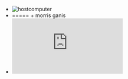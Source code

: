 + ![hostcomputer](https://avatars1.githubusercontent.com/u/25133519?v=4&s=20)
+ ===== + morris ganis
+ ![hostcomputer](https://rawgit.com/hostcomputer/130159523c694f84013c66f4c7644b7a/raw/b4fe77851f0e62730932f1d69171b9c8368b82df/README.md)
